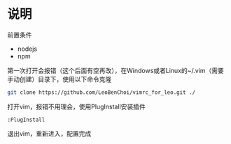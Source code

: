 # 说明

前置条件

- nodejs
- npm

第一次打开会报错（这个后面有空再改），在Windows或者Linux的~/.vim（需要手动创建）目录下，使用以下命令克隆

```sh
git clone https://github.com/LeoBenChoi/vimrc_for_leo.git ./
```

打开vim，报错不用理会，使用PlugInstall安装插件

```
:PlugInstall
```

退出vim，重新进入，配置完成